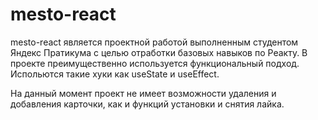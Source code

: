 # mesto-react

mesto-react является проектной работой выполненным студентом Яндекс Пратикума с целью отработки базовых навыков по Реакту. В проекте преимущественно используется функциональный подход. Испольются такие хуки как useState и useEffect. 

На данный момент проект не имеет возможности удаления и добавления карточки, как и функций установки и снятия лайка.